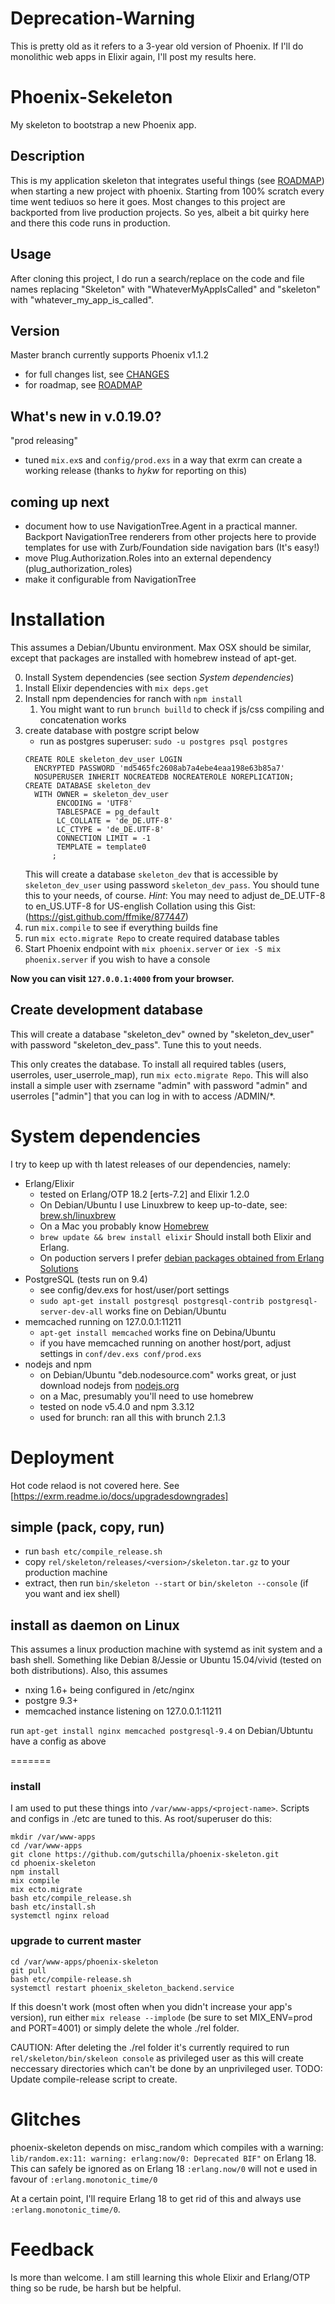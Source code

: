 # Deprecation-Warning

This is pretty old as it refers to a 3-year old version of Phoenix. If I'll do monolithic web apps in Elixir again, I'll post my results here.

# Phoenix-Sekeleton

My skeleton to bootstrap a new Phoenix app.

## Description
This is my application skeleton that integrates useful things (see
[ROADMAP](./ROADMAP.md)) when starting a new project with phoenix. Starting from
100% scratch every time went tediuos so here it goes. Most changes to this
project are backported from live production projects. So yes, albeit a bit
quirky here and there this code runs in production.

## Usage 
After cloning this project, I do run a search/replace on the code and file names
replacing "Skeleton" with "WhateverMyAppIsCalled" and "skeleton" with
"whatever_my_app_is_called". 

## Version
Master branch currently supports Phoenix v1.1.2 

- for full changes list, see [CHANGES](./CHANGES.md)
- for roadmap, see [ROADMAP](./ROADMAP.md)

## What's new in v.0.19.0?

"prod releasing"

- tuned `mix.ex`s and `config/prod.exs` in a way that exrm can create a working release (thanks to *hykw* for reporting on this)

## coming up next

- document how to use NavigationTree.Agent in a practical manner. Backport NavigationTree renderers from other projects here to provide templates for use with Zurb/Foundation side navigation bars (It's easy!)
- move Plug.Authorization.Roles into an external dependency (plug_authorization_roles)
- make it configurable from NavigationTree

# Installation

This assumes a Debian/Ubuntu environment. Max OSX should be similar, except that packages are installed with homebrew instead of apt-get.

0. Install System dependencies (see section _System dependencies_)
1. Install Elixir dependencies with `mix deps.get`
2. Install npm dependencies for ranch with `npm install`
    1. You might want to run `brunch builld` to check if js/css compiling and concatenation works
3. create database with postgre script below
    - run as postgres superuser: `sudo -u postgres psql postgres`
    ```
    CREATE ROLE skeleton_dev_user LOGIN
      ENCRYPTED PASSWORD 'md5465fc2608ab7a4ebe4eaa198e63b85a7'
      NOSUPERUSER INHERIT NOCREATEDB NOCREATEROLE NOREPLICATION;
    CREATE DATABASE skeleton_dev
      WITH OWNER = skeleton_dev_user
           ENCODING = 'UTF8'
           TABLESPACE = pg_default
           LC_COLLATE = 'de_DE.UTF-8'
           LC_CTYPE = 'de_DE.UTF-8'
           CONNECTION LIMIT = -1
           TEMPLATE = template0
          ;
    ```
    This will create a database `skeleton_dev` that is accessible by `skeleton_dev_user` using password `skeleton_dev_pass`. You should tune this to your needs, of course.
    _Hint_: You may need to adjust de_DE.UTF-8 to en_US.UTF-8 for US-english Collation using this Gist: (https://gist.github.com/ffmike/877447)
4. run `mix.compile` to see if everything builds fine
5. run `mix ecto.migrate Repo` to create required database tables
6. Start Phoenix endpoint with `mix phoenix.server` or  `iex -S mix phoenix.server` if you wish to have a console

**Now you can visit `127.0.0.1:4000` from your browser.**

## Create development database

This will create a database "skeleton_dev" owned by "skeleton_dev_user" with password "skeleton_dev_pass". Tune this to yout needs.


This only creates the database. To install all required tables (users, userroles, user_userrole_map), run `mix ecto.migrate Repo`. This will also install a simple user with zsername "admin" with password "admin" and userroles ["admin"] that you can log in with to access /ADMIN/*.

# System dependencies

I try to keep up with th latest releases of our dependencies, namely:

- Erlang/Elixir
    - tested on Erlang/OTP 18.2 \[erts-7.2\] and Elixir 1.2.0
    - On Debian/Ubuntu I use Linuxbrew to keep up-to-date, see: [brew.sh/linuxbrew](http://brew.sh/linuxbrew/)
    - On a Mac you probably know [Homebrew](http://brew.sh)
    - `brew update && brew install elixir` Should install both Elixir and Erlang.
    - On poduction servers I prefer [debian packages obtained from Erlang Solutions](https://www.erlang-solutions.com/resources/download.html) 
- PostgreSQL (tests run on 9.4)
    - see config/dev.exs for host/user/port settings
    - `sudo apt-get install postgresql postgresql-contrib postgresql-server-dev-all` works fine on Debian/Ubuntu
- memcached running on 127.0.0.1:11211
    - `apt-get install memcached` works fine on Debina/Ubuntu
    - if you have memcached running on another host/port, adjust settings in `conf/dev.exs conf/prod.exs`  
- nodejs and npm
    - on Debian/Ubuntu "deb.nodesource.com" works great, or just download nodejs from [nodejs.org](https://nodejs.org/en/download/)
    - on a Mac, presumably you'll need to use homebrew
    - tested on node v5.4.0 and npm 3.3.12
    - used for brunch: ran all this with brunch 2.1.3

# Deployment

Hot code relaod is not covered here. See [https://exrm.readme.io/docs/upgradesdowngrades]

## simple (pack, copy, run)

- run `bash etc/compile_release.sh`
- copy `rel/skeleton/releases/<version>/skeleton.tar.gz` to your production machine
- extract, then run `bin/skeleton --start` or `bin/skeleton --console` (if you want and iex shell)

## install as daemon on Linux

This assumes a linux production machine with systemd as init system and a bash
shell. Something like Debian 8/Jessie or Ubuntu 15.04/vivid (tested on both
distributions). Also, this assumes

- nxing 1.6+ being configured in /etc/nginx
- postgre 9.3+
- memcached instance listening on 127.0.0.1:11211

run `apt-get install nginx memcached postgresql-9.4` on Debian/Ubtuntu have a config as above

=======
### install
I am used to put these things into `/var/www-apps/<project-name>`. Scripts and
configs in ./etc are tuned to this. As root/superuser do this:

```
mkdir /var/www-apps
cd /var/www-apps
git clone https://github.com/gutschilla/phoenix-skeleton.git
cd phoenix-skeleton
npm install
mix compile
mix ecto.migrate
bash etc/compile_release.sh
bash etc/install.sh
systemctl nginx reload
```

### upgrade to current master
```
cd /var/www-apps/phoenix-skeleton
git pull
bash etc/compile-release.sh
systemctl restart phoenix_skeleton_backend.service
```

If this doesn't work (most often when you didn't increase your app's version),
run either `mix release --implode` (be sure to set MIX_ENV=prod and PORT=4001)
or simply delete the whole ./rel folder. 

CAUTION: After deleting the ./rel folder it's currently required to run
`rel/skeleton/bin/skeleon console` as privileged user as this will create
neccessary directories which can't be done by an unprivileged user. TODO: Update
compile-release script to create. 

# Glitches

phoenix-skeleton depends on misc_random which compiles with a warning:
`lib/random.ex:11: warning: erlang:now/0: Deprecated BIF"` on Erlang 18. This
can safely be ignored as on Erlang 18 `:erlang.now/0` will not e used in favour of
`:erlang.monotonic_time/0`

At a certain point, I'll require Erlang 18 to get rid of this and always use
`:erlang.monotonic_time/0`.

# Feedback

Is more than welcome. I am still learning this whole Elixir and Erlang/OTP thing
so be rude, be harsh but be helpful.
